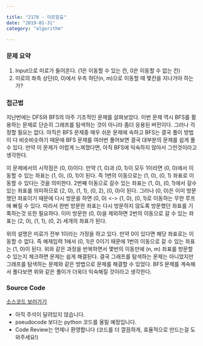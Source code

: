 ```yaml
---

title: "2178 - 미로탈출"  
date: "2019-01-31"  
category: "algorithm"

---
```


### 문제 요약

1.	Input으로 미로가 들어온다. (1은 이동할 수 있는 칸, 0은 이동할 수 없는 칸)  
2.	미로의 좌측 상단(0, 0)에서 우측 하단(n, m)으로 이동할 때 몇칸을 지나가야 하는가?  

### 접근법

지난번에는 DFS와 BFS의 아주 기초적인 문제를 살펴보았다. 이번 문제 역시 BFS를 활용하는 문제로 단순히 그래프를 탐색하는 것이 아니라 좀더 응용된 버전이다. 그러나 걱정할 필요는 없다. 아직은 BFS 문제중 매우 쉬운 문제에 속하고 BFS는 결국 풀이 방법이 다 비슷비슷하기 때문에 BFS 문제를 여러번 풀어보면 결국 대부분의 문제를 쉽게 풀수 있다. 만약 이 문제가 어렵게 느껴졌다면, 아직 BFS에 익숙하지 않아서 그런것이라고 생각한다.

이 문제에서의 시작점은 (0, 0)이다. 만약 (1, 0)과 (0, 1)이 모두 1이라면 (0, 0)에서 이동할 수 있는 좌표는 (1, 0), (0, 1)이 된다. 즉 1번의 이동으로는 (1, 0), (0, 1) 좌표로 이동할 수 있다는 것을 의미한다. 2번째 이동으로 갈수 있는 좌표는 (1, 0), (0, 1)에서 갈수 있는 좌표를 의미하므로 (2, 0), (1, 1), (0, 2), (0, 0)이 된다. 그러나 (0, 0)은 이미 방문했던 좌표이기 때문에 다시 방문을 하면 (0, 0) <-> (1, 0), (0, 1)로 이동하는 무한 루프에 빠질 수 있다. 따라서 한번 방문한 좌표는 다시 방문하지 않도록 방문했던 좌표를 기록하는것 또한 필요하다. 이미 방문한 (0, 0)을 제외하면 2번의 이동으로 갈 수 있는 좌표는 (2, 0), (1, 1), (0, 2) 세개의 좌표가 된다.

위의 설명은 미로가 전부 1이라는 가정을 하고 있다. 만약 0이 있다면 해당 좌표로는 이동할 수 없다. 즉 예제입력 1에서 (0, 1)은 0이기 때문에 1번의 이동으로 갈 수 있는 좌표는 (1, 0)이 된다. 위와 같은 과정을 반복하면서 몇번의 이동만에 (n, m) 좌표를 방문할 수 있는지 체크하면 문제는 쉽게 해결된다. 결국 그래프를 탐색하는 문제는 아니었지만 그래프를 탐색하는 문제와 같은 방법으로 문제를 해결할 수 있었다. BFS 문제를 계속해서 풀다보면 위와 같은 풀이가 더욱더 익숙해질 것이라고 생각한다.

### Source Code

[소스코드 보러가기](https://github.com/parksjin01/parksjin01.github.com/blob/master/source_code/n2178.py)  
- 아직 주석이 달려있지 않습니다.  
- pseudocode 보다는 python 코드를 올릴 예정입니다.  
- Code Review는 언제나 환영합니다 (코드를 더 깔끔하게, 효율적으로 만드는걸 도와주세요!)
